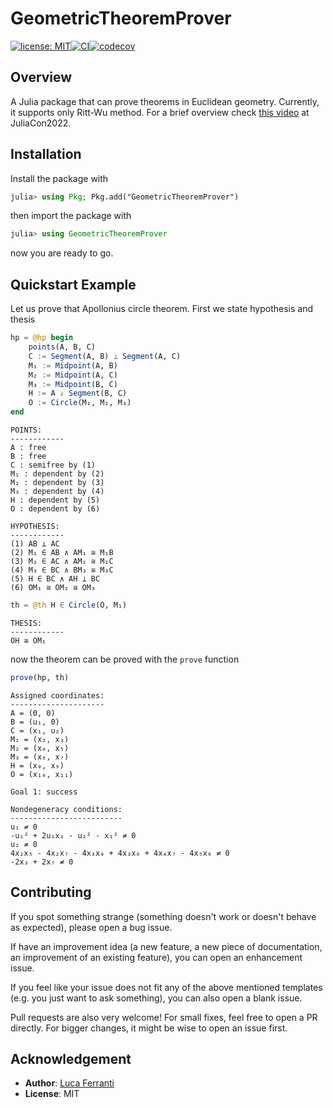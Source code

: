 # GeometricTheoremProver

[![license: MIT](https://img.shields.io/badge/license-MIT-yellow.svg)](../../LICENSE)[![CI](https://github.com/lucaferranti/GeometricTheoremProver.jl/workflows/CI/badge.svg)](https://github.com/lucaferranti/GeometricTheoremProver.jl/actions)[![codecov](https://codecov.io/gh/lucaferranti/GeometricTheoremProver.jl/branch/main/graph/badge.svg?token=EzyZPusnKj)](https://codecov.io/gh/lucaferranti/GeometricTheoremProver.jl)

## Overview

A Julia package that can prove theorems in Euclidean geometry. Currently, it supports only Ritt-Wu method. For a brief overview check [this video](https://www.youtube.com/watch?v=q_08LE4UOU8) at JuliaCon2022.

## Installation

Install the package with

```julia
julia> using Pkg; Pkg.add("GeometricTheoremProver")
```

then import the package with

```julia
julia> using GeometricTheoremProver
```

now you are ready to go. 

## Quickstart Example

Let us prove that Apollonius circle theorem. First we state hypothesis and thesis

```julia
hp = @hp begin
    points(A, B, C)
    C := Segment(A, B) ⟂ Segment(A, C)
    M₁ := Midpoint(A, B)
    M₂ := Midpoint(A, C)
    M₃ := Midpoint(B, C)
    H := A ↓ Segment(B, C)
    O := Circle(M₁, M₂, M₃)
end
```

```
POINTS:
------------
A : free
B : free
C : semifree by (1)
M₁ : dependent by (2)
M₂ : dependent by (3)
M₃ : dependent by (4)
H : dependent by (5)
O : dependent by (6)

HYPOTHESIS:
------------
(1) AB ⟂ AC
(2) M₁ ∈ AB ∧ AM₁ ≅ M₁B
(3) M₂ ∈ AC ∧ AM₂ ≅ M₂C
(4) M₃ ∈ BC ∧ BM₃ ≅ M₃C
(5) H ∈ BC ∧ AH ⟂ BC
(6) OM₁ ≅ OM₂ ≅ OM₃
```

```julia
th = @th H ∈ Circle(O, M₁)
```

```
THESIS:
------------
OH ≅ OM₁
```

now the theorem can be proved with the `prove` function

```julia
prove(hp, th)
```

```
Assigned coordinates:
---------------------
A = (0, 0)
B = (u₁, 0)
C = (x₁, u₂)
M₁ = (x₂, x₃)
M₂ = (x₄, x₅)
M₃ = (x₆, x₇)
H = (x₈, x₉)
O = (x₁₀, x₁₁)

Goal 1: success

Nondegeneracy conditions:
-------------------------
u₁ ≠ 0
-u₁² + 2u₁x₁ - u₂² - x₁² ≠ 0
u₂ ≠ 0
4x₂x₅ - 4x₂x₇ - 4x₃x₄ + 4x₃x₆ + 4x₄x₇ - 4x₅x₆ ≠ 0
-2x₃ + 2x₇ ≠ 0
```

## Contributing

If you spot something strange (something doesn't work or doesn't behave as expected), please open a bug issue.

If have an improvement idea (a new feature, a new piece of documentation, an improvement of an existing feature), you can open an enhancement issue.

If you feel like your issue does not fit any of the above mentioned templates (e.g. you just want to ask something), you can also open a blank issue.

Pull requests are also very welcome! For small fixes, feel free to open a PR directly. For bigger changes, it might be wise to open an issue first.

## Acknowledgement

- **Author**: [Luca Ferranti](https://lucaferranti.github.io)
- **License**: MIT